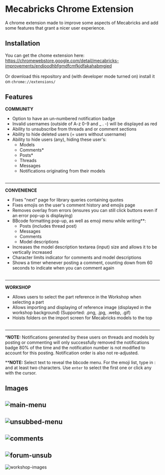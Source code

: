 # Mecabricks Chrome Extension

A chrome extension made to improve some aspects of Mecabricks and add some features that grant a nicer user experience.

## Installation

You can get the chome extension here:<br>
https://chromewebstore.google.com/detail/mecabricks-improvements/endjoodhbfgmdfcmfkjdfakahabmgjed
<br><br>Or download this repository and (with developer mode turned on) install it on `chrome://extensions/`

## Features

**COMMUNITY**

- Option to have an un-numbered notification badge
- Invalid usernames (outside of A-z 0-9 and \_ . -) will be displayed as red
- Ability to unsubscribe from threads and or comment sections
- Ability to hide deleted users (= users without username)
- Ability to hide users (any), hiding these user's:
  - Models
  - Comments\*
  - Posts\*
  - Threads
  - Messages
  - Notifications originating from their models
    <br><br>

---

**CONVENIENCE**

- Fixes "next" page for library queries containing quotes
- Fixes emojis on the user's comment history and emojis page
- Removes overlay from errors (ensures you can still click buttons even if an error pop-up is displaying)
- BBcode formatting pop-up, as well as emoji menu while writing\*\*:
  - Posts (includes thread post)
  - Messages
  - Comments
  - Model descriptions
- Increases the model description textarea (input) size and allows it to be vertically increased
- Character limits indicator for comments and model descriptions
- Shows a timer whenever posting a comment, counting down from 60 seconds to indicate when you can comment again
  <br><br>

---

**WORKSHOP**

- Allows users to select the part reference in the Workshop when selecting a part
- Allows importing and displaying of reference image (displayed in the workshop background) (Supported: .png, .jpg, .webp, .gif)
- Hoists folders on the import screen for Mecabricks models to the top
  <br><br>

---

\***NOTE:** Notifications generated by these users on threads and models by posting or commenting will only successfully removed the notifications badge 80% of the time and the notification number is not modified to account for this posting. Notification order is also not re-adjusted.

\*\***NOTE:** Select text to reveal the bbcode menu. For the emoji list, type in : and at least two characters. Use `enter` to select the first one or click any with the cursor.

## Images

## ![main-menu](https://github.com/user-attachments/assets/50853d5f-07fd-4024-bc7a-f1c851d61e68)

## ![unsubbed-menu](https://github.com/user-attachments/assets/703cc34b-7884-45ba-9699-87b295f43829)

## ![comments](https://github.com/user-attachments/assets/263f22e9-bf1b-4679-999b-135857b51af6)

## ![forum-unsub](https://github.com/user-attachments/assets/751c439b-6e0b-4fc9-8b1f-f29dcb0f2461)

![workshop-images](https://github.com/user-attachments/assets/f5443997-de52-44a2-a982-77ded4d9bf88)
